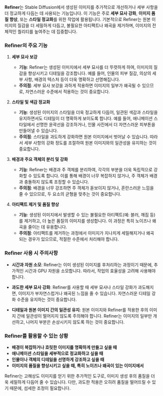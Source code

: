 **Refiner**는 Stable Diffusion에서 생성된 이미지를 추가적으로 개선하거나 세부 사항을 더 정교하게 다듬는 데 사용되는 기능입니다. 이 기능은 주로 **세부 묘사 강화**, **이미지 품질 향상**, 또는 **스타일 정교화**를 위한 작업에 활용됩니다. 기본적으로 Refiner는 원본 이미지의 질감을 더 세밀하게 다듬고, 불필요한 아티팩트나 왜곡을 제거하며, 이미지의 전체적인 퀄리티를 높여주는 데 집중합니다.

### Refiner의 주요 기능

1. **세부 묘사 보강**
    
    - **기능**: Refiner는 생성된 이미지에서 세부 묘사를 더 뚜렷하게 하여, 이미지의 질감을 향상시키고 디테일을 강조합니다. 예를 들어, 인물의 피부 질감, 의상의 세부 사항, 배경의 텍스처 등이 더욱 명확하고 선명해집니다.
    - **주의점**: 세부 묘사 보강을 과하게 적용하면 이미지의 일부가 왜곡될 수 있으므로, 자연스러운 수준에서 적용하는 것이 중요합니다.
2. **스타일 및 색감 정교화**
    
    - **기능**: 생성된 이미지의 스타일을 더욱 정교하게 다듬어, 일관된 색감과 스타일을 유지하면서도 디테일이 더 명확하게 보이도록 합니다. 예를 들어, 애니메이션 스타일에서 선명한 윤곽선을 강조하거나, 인물 사진에서 더 자연스러운 피부톤을 만들어낼 수 있습니다.
    - **주의점**: 스타일을 과도하게 강화하면 원본 이미지에서 벗어날 수 있습니다. 따라서 세부 사항의 강화 정도를 조절하여 원본 이미지와의 일관성을 유지하는 것이 중요합니다.
3. **배경과 주요 객체의 분리 및 강화**
    
    - **기능**: Refiner는 배경과 주 객체를 분리하여, 각각의 부분을 더욱 독립적으로 강화할 수 있도록 합니다. 이를 통해 배경이 너무 복잡하지 않거나, 주 객체가 배경과 충돌하지 않도록 조정할 수 있습니다.
    - **주의점**: 배경을 너무 강조하면 주 객체가 돋보이지 않거나, 혼란스러운 느낌을 줄 수 있으므로, 두 요소의 균형을 맞추는 것이 중요합니다.
4. **아티팩트 제거 및 품질 향상**
    
    - **기능**: 생성된 이미지에서 발생할 수 있는 불필요한 아티팩트(예: 블러, 깨짐 등)를 제거하고, 더 높은 품질의 이미지를 생성합니다. 이 과정은 특히 노이즈나 왜곡을 줄이는 데 유용합니다.
    - **주의점**: 아티팩트를 제거하는 과정에서 이미지가 지나치게 세밀해지거나 왜곡되는 경우가 있으므로, 적절한 수준에서 처리해야 합니다.

### Refiner 사용 시 주의사항

- **시간과 자원 소모**: Refiner는 이미 생성된 이미지를 후처리하는 과정이기 때문에, 추가적인 시간과 GPU 자원을 소모합니다. 따라서, 작업의 효율성을 고려해 사용해야 합니다.
    
- **과도한 세부 묘사 강화**: Refiner를 사용할 때 세부 묘사나 스타일 강화가 과도해지면, 이미지가 부자연스럽거나 왜곡된 느낌을 줄 수 있습니다. 자연스러운 디테일 강화 수준을 유지하는 것이 중요합니다.
    
- **디테일과 원본 이미지 간의 일관성 유지**: 원본 이미지와 Refiner를 적용한 후의 이미지 간에 일관성이 떨어지지 않도록 주의해야 합니다. Refiner는 이미지의 일부만 개선하고, 나머지 부분은 손상시키지 않도록 하는 것이 중요합니다.
    

### Refiner를 활용할 수 있는 상황

- **배경이 복잡하거나 흐릿한 이미지를 명확하게 만들고 싶을 때**
- **애니메이션 스타일을 세부적으로 정교화하고 싶을 때**
- **인물이나 객체의 디테일을 선명하게 강조하고 싶을 때**
- **이미지의 품질을 향상시키고 싶을 때, 특히 노이즈나 왜곡이 있는 이미지에서**

Refiner는 고해상도 이미지를 얻기 위한 추가적인 도구로, 이미지 생성 후의 품질을 더욱 세밀하게 다듬어 줄 수 있습니다. 다만, 과도한 적용은 오히려 품질을 떨어뜨릴 수 있기 때문에, 섬세한 조정이 필요합니다.